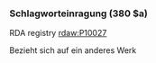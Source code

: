 ### Schlagworteinragung (380 $a)
RDA registry [rdaw:P10027](http://www.rdaregistry.info/Elements/w/#P10027)

Bezieht sich auf ein anderes Werk
